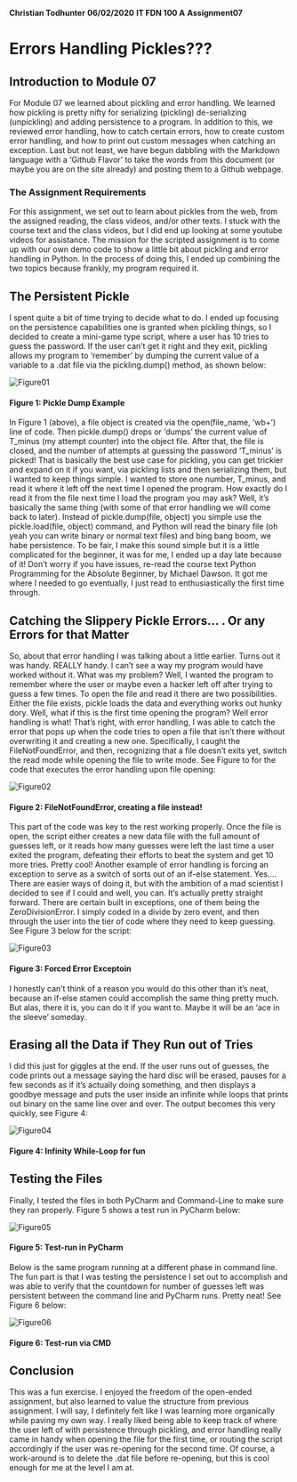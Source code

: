 **Christian Todhunter**
**06/02/2020**
**IT FDN 100 A**
**Assignment07**

# Errors Handling Pickles???

## Introduction to Module 07
For Module 07 we learned about pickling and error handling. We learned how pickling is pretty nifty for serializing (pickling) de-serializing (unpickling) and adding persistence to a program. In addition to this, we reviewed error handling, how to catch certain errors, how to create custom error handling, and how to print out custom messages when catching an exception. Last but not least, we have begun dabbling with the Markdown language with a ‘Github Flavor’ to take the words from this document (or maybe you are on the site already) and posting them to a Github webpage. 

### The Assignment Requirements
For this assignment, we set out to learn about pickles from the web, from the assigned reading, the class videos, and/or other texts. I stuck with the course text and the class videos, but I did end up looking at some youtube videos for assistance. The mission for the scripted assignment is to come up with our own demo code to show a little bit about pickling and error handling in Python. In the process of doing this, I ended up combining the two topics because frankly, my program required it. 

## The Persistent Pickle
I spent quite a bit of time trying to decide what to do. I ended up focusing on the persistence capabilities one is granted when pickling things, so I decided to create a mini-game type script, where a user has 10 tries to guess the password. If the user can’t get it right and they exit, pickling allows my program to ‘remember’ by dumping the current value of a variable to a .dat file via the pickling.dump() method, as shown below:

![Figure01](docs/Figure01.png "Pickle Dump Example")
#### Figure 1: Pickle Dump Example

In Figure 1 (above), a file object is created via the open(file_name, ‘wb+’) line of code. Then pickle.dump() drops or ‘dumps’ the current value of T_minus (my attempt counter) into the object file. After that, the file is closed, and the number of attempts at guessing the password ‘T_minus’ is picked! 
That is basically the best use case for pickling, you can get trickier and expand on it if you want, via pickling lists and then serializing them, but I wanted to keep things simple. I wanted to store one number, T_minus, and read it where it left off the next time I opened the program. How exactly do I read it from the file next time I load the program you may ask? Well, it’s basically the same thing (with some of that error handling we will come back to later). Instead of pickle.dump(file, object) you simple use the pickle.load(file, object) command, and Python will read the binary file (oh yeah you can write binary or normal text files) and bing bang boom, we habe persistence. 
To be fair, I make this sound simple but it is a little complicated for the beginner, it was for me, I ended up a day late because of it! Don’t worry if you have issues, re-read the course text Python Programming for the Absolute Beginner, by Michael Dawson. It got me where I needed to go eventually, I just read to enthusiastically the first time through. 

## Catching the Slippery Pickle Errors... . Or any Errors for that Matter

So, about that error handling I was talking about a little earlier. Turns out it was handy. REALLY handy. I can’t see a way my program would have worked without it. What was my problem? Well, I wanted the program to remember where the user or maybe even a hacker left off after trying to guess a few times. To open the file and read it there are two possibilities. Either the file exists, pickle loads the data and everything works out hunky dory. Well, what if this is the first time opening the program? Well error handling is what! That’s right, with error handling, I was able to catch the error that pops up when the code tries to open a file that isn’t there without overwriting it and creating a new one. Specifically, I caught the FileNotFoundError, and then, recognizing that a file doesn’t exits yet, switch the read mode while opening the file to write mode. See Figure to for the code that executes the error handling upon file opening:

![Figure02](docs/Figure02.png "FileNotFoundError, creating a file instead!")
#### Figure 2: FileNotFoundError, creating a file instead!

This part of the code was key to the rest working properly. Once the file is open, the script either creates a new data file with the full amount of guesses left, or it reads how many guesses were left the last time a user exited the program, defeating their efforts to beat the system and get 10 more tries. Pretty cool!
Another example of error handling is forcing an exception to serve as a switch of sorts out of an if-else statement. Yes…. There are easier ways of doing it, but with the ambition of a mad scientist I decided to see if I could and well, you can. It’s actually pretty straight forward. There are certain built in exceptions, one of them being the ZeroDivisionError. I simply coded in a divide by zero event, and then through the user into the tier of code where they need to keep guessing. See Figure 3 below for the script:

![Figure03](docs/Figure03.png "Forced Error Exception")
#### Figure 3: Forced Error Exceptoin

I honestly can’t think of a reason you would do this other than it’s neat, because an if-else stamen could accomplish the same thing pretty much. But alas, there it is, you can do it if you want to. Maybe it will be an ‘ace in the sleeve’ someday. 

## Erasing all the Data if They Run out of Tries

I did this just for giggles at the end. If the user runs out of guesses, the code prints out a message saying the hard disc will be erased, pauses for a few seconds as if it’s actually doing something, and then displays a goodbye message and puts the user inside an infinite while loops that prints out binary on the same line over and over. The output becomes this very quickly, see Figure 4:

![Figure04](docs/Figure04.png "Infinity While-Loop for fun")
#### Figure 4: Infinity While-Loop for fun

## Testing the Files

Finally, I tested the files in both PyCharm and Command-Line to make sure they ran properly. Figure 5 shows a test run in PyCharm below:

![Figure05](docs/Figure05.png "Test-run in PyCharm")
#### Figure 5: Test-run in PyCharm

Below is the same program running at a different phase in command line. The fun part is that I was testing the persistence I set out to accomplish and was able to verify that the countdown for number of guesses left was persistent between the command line and PyCharm runs. Pretty neat! See Figure 6 below:

![Figure06](docs/Figure06.png "Test-run via CMD")
#### Figure 6: Test-run via CMD

## Conclusion

This was a fun exercise. I enjoyed the freedom of the open-ended assignment, but also learned to value the structure from previous assignment. I will say, I definitely felt like I was learning more organically while paving my own way. I really liked being able to keep track of where the user left of with persistence through pickling, and error handling really came in handy when opening the file for the first time, or routing the script accordingly if the user was re-opening for the second time. Of course, a work-around is to delete the .dat file before re-opening, but this is cool enough for me at the level I am at. 

